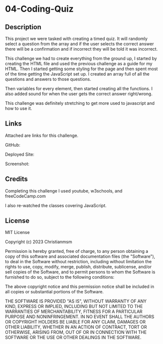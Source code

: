 # 04-Coding-Quiz


## Description

This project we were tasked with creating a timed quiz. It will randomly select a question from the array and if the user selects the correct answer there will be a confirmation and if incorrect they will be told it was incorrect.

This challenge we had to create everything from the ground up, I started by creating the HTML file and used the previous challenge as a guide for my HTML. Then I started getting some styling for the page and then spent most of the time getting the JavaScript set up. 
I created an array full of all the questions and answers to those questions.

Then variables for every element, then started creating all the functions. I also added sound for when the user gets the correct answer right/wrong.

This challenge was definitely stretching to get more used to javascript and how to use it.


## Links

Attached are links for this challenge.



GitHub:



Deployed Site:



Screenshot:





## Credits

Completing this challenge I used youtube, w3schools, and freeCodeCamp.com

I also re-watched the classes covering JavaScript.



## License

MIT License

Copyright (c) 2023 Christianmsm

Permission is hereby granted, free of charge, to any person obtaining a copy
of this software and associated documentation files (the "Software"), to deal
in the Software without restriction, including without limitation the rights
to use, copy, modify, merge, publish, distribute, sublicense, and/or sell
copies of the Software, and to permit persons to whom the Software is
furnished to do so, subject to the following conditions:

The above copyright notice and this permission notice shall be included in all
copies or substantial portions of the Software.

THE SOFTWARE IS PROVIDED "AS IS", WITHOUT WARRANTY OF ANY KIND, EXPRESS OR
IMPLIED, INCLUDING BUT NOT LIMITED TO THE WARRANTIES OF MERCHANTABILITY,
FITNESS FOR A PARTICULAR PURPOSE AND NONINFRINGEMENT. IN NO EVENT SHALL THE
AUTHORS OR COPYRIGHT HOLDERS BE LIABLE FOR ANY CLAIM, DAMAGES OR OTHER
LIABILITY, WHETHER IN AN ACTION OF CONTRACT, TORT OR OTHERWISE, ARISING FROM,
OUT OF OR IN CONNECTION WITH THE SOFTWARE OR THE USE OR OTHER DEALINGS IN THE
SOFTWARE.
